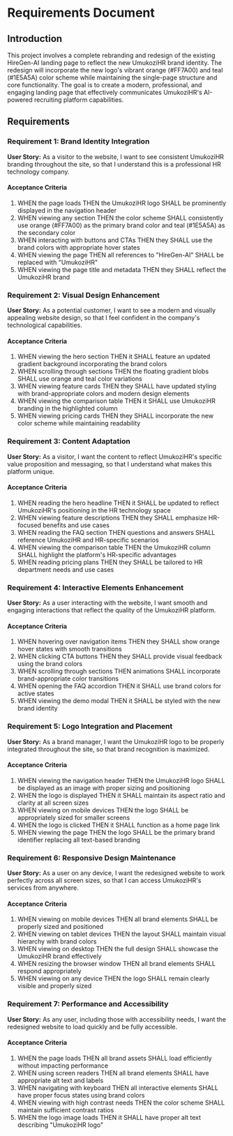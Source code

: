 # Requirements Document

## Introduction

This project involves a complete rebranding and redesign of the existing HireGen-AI landing page to reflect the new UmukoziHR brand identity. The redesign will incorporate the new logo's vibrant orange (#FF7A00) and teal (#1E5A5A) color scheme while maintaining the single-page structure and core functionality. The goal is to create a modern, professional, and engaging landing page that effectively communicates UmukoziHR's AI-powered recruiting platform capabilities.

## Requirements

### Requirement 1: Brand Identity Integration

**User Story:** As a visitor to the website, I want to see consistent UmukoziHR branding throughout the site, so that I understand this is a professional HR technology company.

#### Acceptance Criteria

1. WHEN the page loads THEN the UmukoziHR logo SHALL be prominently displayed in the navigation header
2. WHEN viewing any section THEN the color scheme SHALL consistently use orange (#FF7A00) as the primary brand color and teal (#1E5A5A) as the secondary color
3. WHEN interacting with buttons and CTAs THEN they SHALL use the brand colors with appropriate hover states
4. WHEN viewing the page THEN all references to "HireGen-AI" SHALL be replaced with "UmukoziHR"
5. WHEN viewing the page title and metadata THEN they SHALL reflect the UmukoziHR brand

### Requirement 2: Visual Design Enhancement

**User Story:** As a potential customer, I want to see a modern and visually appealing website design, so that I feel confident in the company's technological capabilities.

#### Acceptance Criteria

1. WHEN viewing the hero section THEN it SHALL feature an updated gradient background incorporating the brand colors
2. WHEN scrolling through sections THEN the floating gradient blobs SHALL use orange and teal color variations
3. WHEN viewing feature cards THEN they SHALL have updated styling with brand-appropriate colors and modern design elements
4. WHEN viewing the comparison table THEN it SHALL use UmukoziHR branding in the highlighted column
5. WHEN viewing pricing cards THEN they SHALL incorporate the new color scheme while maintaining readability

### Requirement 3: Content Adaptation

**User Story:** As a visitor, I want the content to reflect UmukoziHR's specific value proposition and messaging, so that I understand what makes this platform unique.

#### Acceptance Criteria

1. WHEN reading the hero headline THEN it SHALL be updated to reflect UmukoziHR's positioning in the HR technology space
2. WHEN viewing feature descriptions THEN they SHALL emphasize HR-focused benefits and use cases
3. WHEN reading the FAQ section THEN questions and answers SHALL reference UmukoziHR and HR-specific scenarios
4. WHEN viewing the comparison table THEN the UmukoziHR column SHALL highlight the platform's HR-specific advantages
5. WHEN reading pricing plans THEN they SHALL be tailored to HR department needs and use cases

### Requirement 4: Interactive Elements Enhancement

**User Story:** As a user interacting with the website, I want smooth and engaging interactions that reflect the quality of the UmukoziHR platform.

#### Acceptance Criteria

1. WHEN hovering over navigation items THEN they SHALL show orange hover states with smooth transitions
2. WHEN clicking CTA buttons THEN they SHALL provide visual feedback using the brand colors
3. WHEN scrolling through sections THEN animations SHALL incorporate brand-appropriate color transitions
4. WHEN opening the FAQ accordion THEN it SHALL use brand colors for active states
5. WHEN viewing the demo modal THEN it SHALL be styled with the new brand identity

### Requirement 5: Logo Integration and Placement

**User Story:** As a brand manager, I want the UmukoziHR logo to be properly integrated throughout the site, so that brand recognition is maximized.

#### Acceptance Criteria

1. WHEN viewing the navigation header THEN the UmukoziHR logo SHALL be displayed as an image with proper sizing and positioning
2. WHEN the logo is displayed THEN it SHALL maintain its aspect ratio and clarity at all screen sizes
3. WHEN viewing on mobile devices THEN the logo SHALL be appropriately sized for smaller screens
4. WHEN the logo is clicked THEN it SHALL function as a home page link
5. WHEN viewing the page THEN the logo SHALL be the primary brand identifier replacing all text-based branding

### Requirement 6: Responsive Design Maintenance

**User Story:** As a user on any device, I want the redesigned website to work perfectly across all screen sizes, so that I can access UmukoziHR's services from anywhere.

#### Acceptance Criteria

1. WHEN viewing on mobile devices THEN all brand elements SHALL be properly sized and positioned
2. WHEN viewing on tablet devices THEN the layout SHALL maintain visual hierarchy with brand colors
3. WHEN viewing on desktop THEN the full design SHALL showcase the UmukoziHR brand effectively
4. WHEN resizing the browser window THEN all brand elements SHALL respond appropriately
5. WHEN viewing on any device THEN the logo SHALL remain clearly visible and properly sized

### Requirement 7: Performance and Accessibility

**User Story:** As any user, including those with accessibility needs, I want the redesigned website to load quickly and be fully accessible.

#### Acceptance Criteria

1. WHEN the page loads THEN all brand assets SHALL load efficiently without impacting performance
2. WHEN using screen readers THEN all brand elements SHALL have appropriate alt text and labels
3. WHEN navigating with keyboard THEN all interactive elements SHALL have proper focus states using brand colors
4. WHEN viewing with high contrast needs THEN the color scheme SHALL maintain sufficient contrast ratios
5. WHEN the logo image loads THEN it SHALL have proper alt text describing "UmukoziHR logo"